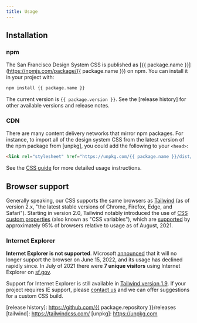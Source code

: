 ```yaml
---
title: Usage
---
```


## Installation

### npm
The San Francisco Design System CSS is published as
[{{ package.name }}](https://npmjs.com/package/{{ package.name }})
on npm. You can install it in your project with:

```sh
npm install {{ package.name }}
```

The current version is `{{ package.version }}`. See the [release
history] for other available versions and release notes.

### CDN
There are many content delivery networks that mirror npm
packages. For instance, to import all of the design system CSS
from the latest version of the npm package from [unpkg], you
could add the following to your `<head>`:

```html static="true"
<link rel="stylesheet" href="https://unpkg.com/{{ package.name }}/dist/sfds.css">
```

See the [CSS guide](./css) for more detailed usage instructions.

## Browser support
Generally speaking, our CSS supports the same browsers as
[Tailwind](https://tailwindcss.com/docs/browser-support) (as of
version 2.x, "the latest stable versions of Chrome, Firefox,
Edge, and Safari"). Starting in version 2.0, Tailwind notably
introduced the use of [CSS custom properties] (also known as "CSS
variables"), which are [supported](https://caniuse.com/css-variables) by approximately
95% of browsers relative to usage as of August, 2021.

### Internet Explorer
**Internet Explorer is not supported**. Microsoft [announced][IE
EOL] that it will no longer support the browser on June 15, 2022,
and its usage has declined rapidly since. In July of 2021 there
were **7 unique visitors** using Internet Explorer on
[sf.gov](https://sf.gov).

Support for Internet Explorer is still available in [Tailwind
version 1.9](https://v1.tailwindcss.com/). If your project
requires IE support, please [contact us](/about/#contact) and we
can offer suggestions for a custom CSS build.

[IE EOL]: https://docs.microsoft.com/en-us/lifecycle/faq/internet-explorer-microsoft-edge#:~:text=Yes%2C%20Internet%20Explorer%2011%20is,Internet%20Explorer%20(IE)%20mode.
[css custom properties]: https://developer.mozilla.org/en-US/docs/Web/CSS/Using_CSS_custom_properties
[release history]: https://github.com/{{ package.repository }}/releases
[tailwind]: https://tailwindcss.com/
[unpkg]: https://unpkg.com
